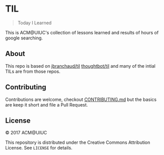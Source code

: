 # TIL

> Today I Learned

This is ACM@UIUC's collection of lessons learned and results of hours of google searching. 


## About
This repo is based on 
[jbranchaud/til](https://github.com/jbranchaud/til)
[thoughtbot/til](https://github.com/thoughtbot/til)
and many of the intial TILs are from those repos. 

## Contributing
Contributions are welcome, checkout [CONTRIBUTING.md](CONTRIBUTING.md) but the basics are keep it short and file a Pull Request. 

## License

&copy; 2017 ACM@UIUC

This repository is distributed under the Creative Commons Attribution License. See `LICENSE` for
details.

